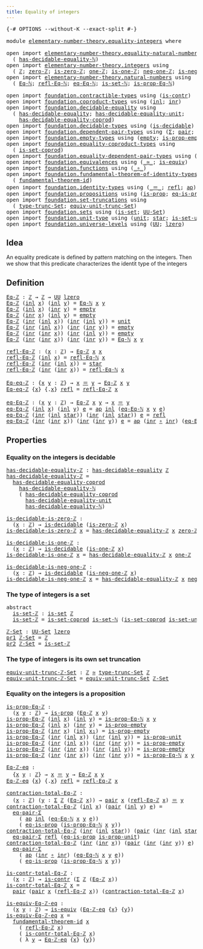 ```yaml
---
title: Equality of integers
---
```


<pre class="Agda"><a id="46" class="Symbol">{-#</a> <a id="50" class="Keyword">OPTIONS</a> <a id="58" class="Pragma">--without-K</a> <a id="70" class="Pragma">--exact-split</a> <a id="84" class="Symbol">#-}</a>

<a id="89" class="Keyword">module</a> <a id="96" href="elementary-number-theory.equality-integers.html" class="Module">elementary-number-theory.equality-integers</a> <a id="139" class="Keyword">where</a>

<a id="146" class="Keyword">open</a> <a id="151" class="Keyword">import</a> <a id="158" href="elementary-number-theory.equality-natural-numbers.html" class="Module">elementary-number-theory.equality-natural-numbers</a> <a id="208" class="Keyword">using</a>
  <a id="216" class="Symbol">(</a> <a id="218" href="elementary-number-theory.equality-natural-numbers.html#1796" class="Function">has-decidable-equality-ℕ</a><a id="242" class="Symbol">)</a>
<a id="244" class="Keyword">open</a> <a id="249" class="Keyword">import</a> <a id="256" href="elementary-number-theory.integers.html" class="Module">elementary-number-theory.integers</a> <a id="290" class="Keyword">using</a>
  <a id="298" class="Symbol">(</a> <a id="300" href="elementary-number-theory.integers.html#1907" class="Function">ℤ</a><a id="301" class="Symbol">;</a> <a id="303" href="elementary-number-theory.integers.html#2150" class="Function">zero-ℤ</a><a id="309" class="Symbol">;</a> <a id="311" href="elementary-number-theory.integers.html#2186" class="Function">is-zero-ℤ</a><a id="320" class="Symbol">;</a> <a id="322" href="elementary-number-theory.integers.html#2392" class="Function">one-ℤ</a><a id="327" class="Symbol">;</a> <a id="329" href="elementary-number-theory.integers.html#2425" class="Function">is-one-ℤ</a><a id="337" class="Symbol">;</a> <a id="339" href="elementary-number-theory.integers.html#2025" class="Function">neg-one-ℤ</a><a id="348" class="Symbol">;</a> <a id="350" href="elementary-number-theory.integers.html#2066" class="Function">is-neg-one-ℤ</a><a id="362" class="Symbol">)</a>
<a id="364" class="Keyword">open</a> <a id="369" class="Keyword">import</a> <a id="376" href="elementary-number-theory.natural-numbers.html" class="Module">elementary-number-theory.natural-numbers</a> <a id="417" class="Keyword">using</a>
  <a id="425" class="Symbol">(</a> <a id="427" href="elementary-number-theory.natural-numbers.html#3651" class="Function">Eq-ℕ</a><a id="431" class="Symbol">;</a> <a id="433" href="elementary-number-theory.natural-numbers.html#4062" class="Function">refl-Eq-ℕ</a><a id="442" class="Symbol">;</a> <a id="444" href="elementary-number-theory.natural-numbers.html#4229" class="Function">eq-Eq-ℕ</a><a id="451" class="Symbol">;</a> <a id="453" href="elementary-number-theory.natural-numbers.html#4371" class="Function">is-set-ℕ</a><a id="461" class="Symbol">;</a> <a id="463" href="elementary-number-theory.natural-numbers.html#3813" class="Function">is-prop-Eq-ℕ</a><a id="475" class="Symbol">)</a>

<a id="478" class="Keyword">open</a> <a id="483" class="Keyword">import</a> <a id="490" href="foundation.contractible-types.html" class="Module">foundation.contractible-types</a> <a id="520" class="Keyword">using</a> <a id="526" class="Symbol">(</a><a id="527" href="foundation-core.contractible-types.html#1006" class="Function">is-contr</a><a id="535" class="Symbol">)</a>
<a id="537" class="Keyword">open</a> <a id="542" class="Keyword">import</a> <a id="549" href="foundation.coproduct-types.html" class="Module">foundation.coproduct-types</a> <a id="576" class="Keyword">using</a> <a id="582" class="Symbol">(</a><a id="583" href="foundation.coproduct-types.html#1250" class="InductiveConstructor">inl</a><a id="586" class="Symbol">;</a> <a id="588" href="foundation.coproduct-types.html#1268" class="InductiveConstructor">inr</a><a id="591" class="Symbol">)</a>
<a id="593" class="Keyword">open</a> <a id="598" class="Keyword">import</a> <a id="605" href="foundation.decidable-equality.html" class="Module">foundation.decidable-equality</a> <a id="635" class="Keyword">using</a>
  <a id="643" class="Symbol">(</a> <a id="645" href="foundation.decidable-equality.html#1796" class="Function">has-decidable-equality</a><a id="667" class="Symbol">;</a> <a id="669" href="foundation.decidable-equality.html#2356" class="Function">has-decidable-equality-unit</a><a id="696" class="Symbol">;</a>
    <a id="702" href="foundation.decidable-equality.html#10241" class="Function">has-decidable-equality-coprod</a><a id="731" class="Symbol">)</a>
<a id="733" class="Keyword">open</a> <a id="738" class="Keyword">import</a> <a id="745" href="foundation.decidable-types.html" class="Module">foundation.decidable-types</a> <a id="772" class="Keyword">using</a> <a id="778" class="Symbol">(</a><a id="779" href="foundation.decidable-types.html#1915" class="Function">is-decidable</a><a id="791" class="Symbol">)</a>
<a id="793" class="Keyword">open</a> <a id="798" class="Keyword">import</a> <a id="805" href="foundation.dependent-pair-types.html" class="Module">foundation.dependent-pair-types</a> <a id="837" class="Keyword">using</a> <a id="843" class="Symbol">(</a><a id="844" href="foundation-core.dependent-pair-types.html#515" class="Record">Σ</a><a id="845" class="Symbol">;</a> <a id="847" href="foundation-core.dependent-pair-types.html#588" class="InductiveConstructor">pair</a><a id="851" class="Symbol">;</a> <a id="853" href="foundation-core.dependent-pair-types.html#605" class="Field">pr1</a><a id="856" class="Symbol">;</a> <a id="858" href="foundation-core.dependent-pair-types.html#617" class="Field">pr2</a><a id="861" class="Symbol">)</a>
<a id="863" class="Keyword">open</a> <a id="868" class="Keyword">import</a> <a id="875" href="foundation.empty-types.html" class="Module">foundation.empty-types</a> <a id="898" class="Keyword">using</a> <a id="904" class="Symbol">(</a><a id="905" href="foundation-core.empty-types.html#1057" class="Datatype">empty</a><a id="910" class="Symbol">;</a> <a id="912" href="foundation-core.empty-types.html#2377" class="Function">is-prop-empty</a><a id="925" class="Symbol">)</a>
<a id="927" class="Keyword">open</a> <a id="932" class="Keyword">import</a> <a id="939" href="foundation.equality-coproduct-types.html" class="Module">foundation.equality-coproduct-types</a> <a id="975" class="Keyword">using</a>
  <a id="983" class="Symbol">(</a> <a id="985" href="foundation.equality-coproduct-types.html#11062" class="Function">is-set-coprod</a><a id="998" class="Symbol">)</a>
<a id="1000" class="Keyword">open</a> <a id="1005" class="Keyword">import</a> <a id="1012" href="foundation.equality-dependent-pair-types.html" class="Module">foundation.equality-dependent-pair-types</a> <a id="1053" class="Keyword">using</a> <a id="1059" class="Symbol">(</a><a id="1060" href="foundation.equality-dependent-pair-types.html#1481" class="Function">eq-pair-Σ</a><a id="1069" class="Symbol">)</a>
<a id="1071" class="Keyword">open</a> <a id="1076" class="Keyword">import</a> <a id="1083" href="foundation.equivalences.html" class="Module">foundation.equivalences</a> <a id="1107" class="Keyword">using</a> <a id="1113" class="Symbol">(</a><a id="1114" href="foundation-core.equivalences.html#1621" class="Function Operator">_≃_</a><a id="1117" class="Symbol">;</a> <a id="1119" href="foundation-core.equivalences.html#1556" class="Function">is-equiv</a><a id="1127" class="Symbol">)</a>
<a id="1129" class="Keyword">open</a> <a id="1134" class="Keyword">import</a> <a id="1141" href="foundation.functions.html" class="Module">foundation.functions</a> <a id="1162" class="Keyword">using</a> <a id="1168" class="Symbol">(</a><a id="1169" href="foundation-core.functions.html#420" class="Function Operator">_∘_</a><a id="1172" class="Symbol">)</a>
<a id="1174" class="Keyword">open</a> <a id="1179" class="Keyword">import</a> <a id="1186" href="foundation.fundamental-theorem-of-identity-types.html" class="Module">foundation.fundamental-theorem-of-identity-types</a> <a id="1235" class="Keyword">using</a>
  <a id="1243" class="Symbol">(</a> <a id="1245" href="foundation-core.fundamental-theorem-of-identity-types.html#1904" class="Function">fundamental-theorem-id</a><a id="1267" class="Symbol">)</a>
<a id="1269" class="Keyword">open</a> <a id="1274" class="Keyword">import</a> <a id="1281" href="foundation.identity-types.html" class="Module">foundation.identity-types</a> <a id="1307" class="Keyword">using</a> <a id="1313" class="Symbol">(</a><a id="1314" href="foundation-core.identity-types.html#1865" class="Function Operator">_＝_</a><a id="1317" class="Symbol">;</a> <a id="1319" href="foundation-core.identity-types.html#1820" class="InductiveConstructor">refl</a><a id="1323" class="Symbol">;</a> <a id="1325" href="foundation-core.identity-types.html#4003" class="Function">ap</a><a id="1327" class="Symbol">)</a>
<a id="1329" class="Keyword">open</a> <a id="1334" class="Keyword">import</a> <a id="1341" href="foundation.propositions.html" class="Module">foundation.propositions</a> <a id="1365" class="Keyword">using</a> <a id="1371" class="Symbol">(</a><a id="1372" href="foundation-core.propositions.html#1309" class="Function">is-prop</a><a id="1379" class="Symbol">;</a> <a id="1381" href="foundation-core.propositions.html#2719" class="Function">eq-is-prop</a><a id="1391" class="Symbol">)</a>
<a id="1393" class="Keyword">open</a> <a id="1398" class="Keyword">import</a> <a id="1405" href="foundation.set-truncations.html" class="Module">foundation.set-truncations</a> <a id="1432" class="Keyword">using</a>
  <a id="1440" class="Symbol">(</a> <a id="1442" href="foundation.set-truncations.html#3998" class="Function">type-trunc-Set</a><a id="1456" class="Symbol">;</a> <a id="1458" href="foundation.set-truncations.html#14518" class="Function">equiv-unit-trunc-Set</a><a id="1478" class="Symbol">)</a>
<a id="1480" class="Keyword">open</a> <a id="1485" class="Keyword">import</a> <a id="1492" href="foundation.sets.html" class="Module">foundation.sets</a> <a id="1508" class="Keyword">using</a> <a id="1514" class="Symbol">(</a><a id="1515" href="foundation-core.sets.html#1113" class="Function">is-set</a><a id="1521" class="Symbol">;</a> <a id="1523" href="foundation-core.sets.html#1190" class="Function">UU-Set</a><a id="1529" class="Symbol">)</a>
<a id="1531" class="Keyword">open</a> <a id="1536" class="Keyword">import</a> <a id="1543" href="foundation.unit-type.html" class="Module">foundation.unit-type</a> <a id="1564" class="Keyword">using</a> <a id="1570" class="Symbol">(</a><a id="1571" href="foundation.unit-type.html#1084" class="Datatype">unit</a><a id="1575" class="Symbol">;</a> <a id="1577" href="foundation.unit-type.html#1108" class="InductiveConstructor">star</a><a id="1581" class="Symbol">;</a> <a id="1583" href="foundation.unit-type.html#3103" class="Function">is-set-unit</a><a id="1594" class="Symbol">;</a> <a id="1596" href="foundation.unit-type.html#2898" class="Function">is-prop-unit</a><a id="1608" class="Symbol">)</a>
<a id="1610" class="Keyword">open</a> <a id="1615" class="Keyword">import</a> <a id="1622" href="foundation.universe-levels.html" class="Module">foundation.universe-levels</a> <a id="1649" class="Keyword">using</a> <a id="1655" class="Symbol">(</a><a id="1656" href="foundation-core.universe-levels.html#235" class="Primitive">UU</a><a id="1658" class="Symbol">;</a> <a id="1660" href="Agda.Primitive.html#764" class="Primitive">lzero</a><a id="1665" class="Symbol">)</a>
</pre>
## Idea

An equality predicate is defined by pattern matching on the integers. Then we show that this predicate characterizes the identit type of the integers

## Definition

<pre class="Agda"><a id="Eq-ℤ"></a><a id="1855" href="elementary-number-theory.equality-integers.html#1855" class="Function">Eq-ℤ</a> <a id="1860" class="Symbol">:</a> <a id="1862" href="elementary-number-theory.integers.html#1907" class="Function">ℤ</a> <a id="1864" class="Symbol">→</a> <a id="1866" href="elementary-number-theory.integers.html#1907" class="Function">ℤ</a> <a id="1868" class="Symbol">→</a> <a id="1870" href="foundation-core.universe-levels.html#235" class="Primitive">UU</a> <a id="1873" href="Agda.Primitive.html#764" class="Primitive">lzero</a>
<a id="1879" href="elementary-number-theory.equality-integers.html#1855" class="Function">Eq-ℤ</a> <a id="1884" class="Symbol">(</a><a id="1885" href="foundation.coproduct-types.html#1250" class="InductiveConstructor">inl</a> <a id="1889" href="elementary-number-theory.equality-integers.html#1889" class="Bound">x</a><a id="1890" class="Symbol">)</a> <a id="1892" class="Symbol">(</a><a id="1893" href="foundation.coproduct-types.html#1250" class="InductiveConstructor">inl</a> <a id="1897" href="elementary-number-theory.equality-integers.html#1897" class="Bound">y</a><a id="1898" class="Symbol">)</a> <a id="1900" class="Symbol">=</a> <a id="1902" href="elementary-number-theory.natural-numbers.html#3651" class="Function">Eq-ℕ</a> <a id="1907" href="elementary-number-theory.equality-integers.html#1889" class="Bound">x</a> <a id="1909" href="elementary-number-theory.equality-integers.html#1897" class="Bound">y</a>
<a id="1911" href="elementary-number-theory.equality-integers.html#1855" class="Function">Eq-ℤ</a> <a id="1916" class="Symbol">(</a><a id="1917" href="foundation.coproduct-types.html#1250" class="InductiveConstructor">inl</a> <a id="1921" href="elementary-number-theory.equality-integers.html#1921" class="Bound">x</a><a id="1922" class="Symbol">)</a> <a id="1924" class="Symbol">(</a><a id="1925" href="foundation.coproduct-types.html#1268" class="InductiveConstructor">inr</a> <a id="1929" href="elementary-number-theory.equality-integers.html#1929" class="Bound">y</a><a id="1930" class="Symbol">)</a> <a id="1932" class="Symbol">=</a> <a id="1934" href="foundation-core.empty-types.html#1057" class="Datatype">empty</a>
<a id="1940" href="elementary-number-theory.equality-integers.html#1855" class="Function">Eq-ℤ</a> <a id="1945" class="Symbol">(</a><a id="1946" href="foundation.coproduct-types.html#1268" class="InductiveConstructor">inr</a> <a id="1950" href="elementary-number-theory.equality-integers.html#1950" class="Bound">x</a><a id="1951" class="Symbol">)</a> <a id="1953" class="Symbol">(</a><a id="1954" href="foundation.coproduct-types.html#1250" class="InductiveConstructor">inl</a> <a id="1958" href="elementary-number-theory.equality-integers.html#1958" class="Bound">y</a><a id="1959" class="Symbol">)</a> <a id="1961" class="Symbol">=</a> <a id="1963" href="foundation-core.empty-types.html#1057" class="Datatype">empty</a>
<a id="1969" href="elementary-number-theory.equality-integers.html#1855" class="Function">Eq-ℤ</a> <a id="1974" class="Symbol">(</a><a id="1975" href="foundation.coproduct-types.html#1268" class="InductiveConstructor">inr</a> <a id="1979" class="Symbol">(</a><a id="1980" href="foundation.coproduct-types.html#1250" class="InductiveConstructor">inl</a> <a id="1984" href="elementary-number-theory.equality-integers.html#1984" class="Bound">x</a><a id="1985" class="Symbol">))</a> <a id="1988" class="Symbol">(</a><a id="1989" href="foundation.coproduct-types.html#1268" class="InductiveConstructor">inr</a> <a id="1993" class="Symbol">(</a><a id="1994" href="foundation.coproduct-types.html#1250" class="InductiveConstructor">inl</a> <a id="1998" href="elementary-number-theory.equality-integers.html#1998" class="Bound">y</a><a id="1999" class="Symbol">))</a> <a id="2002" class="Symbol">=</a> <a id="2004" href="foundation.unit-type.html#1084" class="Datatype">unit</a>
<a id="2009" href="elementary-number-theory.equality-integers.html#1855" class="Function">Eq-ℤ</a> <a id="2014" class="Symbol">(</a><a id="2015" href="foundation.coproduct-types.html#1268" class="InductiveConstructor">inr</a> <a id="2019" class="Symbol">(</a><a id="2020" href="foundation.coproduct-types.html#1250" class="InductiveConstructor">inl</a> <a id="2024" href="elementary-number-theory.equality-integers.html#2024" class="Bound">x</a><a id="2025" class="Symbol">))</a> <a id="2028" class="Symbol">(</a><a id="2029" href="foundation.coproduct-types.html#1268" class="InductiveConstructor">inr</a> <a id="2033" class="Symbol">(</a><a id="2034" href="foundation.coproduct-types.html#1268" class="InductiveConstructor">inr</a> <a id="2038" href="elementary-number-theory.equality-integers.html#2038" class="Bound">y</a><a id="2039" class="Symbol">))</a> <a id="2042" class="Symbol">=</a> <a id="2044" href="foundation-core.empty-types.html#1057" class="Datatype">empty</a>
<a id="2050" href="elementary-number-theory.equality-integers.html#1855" class="Function">Eq-ℤ</a> <a id="2055" class="Symbol">(</a><a id="2056" href="foundation.coproduct-types.html#1268" class="InductiveConstructor">inr</a> <a id="2060" class="Symbol">(</a><a id="2061" href="foundation.coproduct-types.html#1268" class="InductiveConstructor">inr</a> <a id="2065" href="elementary-number-theory.equality-integers.html#2065" class="Bound">x</a><a id="2066" class="Symbol">))</a> <a id="2069" class="Symbol">(</a><a id="2070" href="foundation.coproduct-types.html#1268" class="InductiveConstructor">inr</a> <a id="2074" class="Symbol">(</a><a id="2075" href="foundation.coproduct-types.html#1250" class="InductiveConstructor">inl</a> <a id="2079" href="elementary-number-theory.equality-integers.html#2079" class="Bound">y</a><a id="2080" class="Symbol">))</a> <a id="2083" class="Symbol">=</a> <a id="2085" href="foundation-core.empty-types.html#1057" class="Datatype">empty</a>
<a id="2091" href="elementary-number-theory.equality-integers.html#1855" class="Function">Eq-ℤ</a> <a id="2096" class="Symbol">(</a><a id="2097" href="foundation.coproduct-types.html#1268" class="InductiveConstructor">inr</a> <a id="2101" class="Symbol">(</a><a id="2102" href="foundation.coproduct-types.html#1268" class="InductiveConstructor">inr</a> <a id="2106" href="elementary-number-theory.equality-integers.html#2106" class="Bound">x</a><a id="2107" class="Symbol">))</a> <a id="2110" class="Symbol">(</a><a id="2111" href="foundation.coproduct-types.html#1268" class="InductiveConstructor">inr</a> <a id="2115" class="Symbol">(</a><a id="2116" href="foundation.coproduct-types.html#1268" class="InductiveConstructor">inr</a> <a id="2120" href="elementary-number-theory.equality-integers.html#2120" class="Bound">y</a><a id="2121" class="Symbol">))</a> <a id="2124" class="Symbol">=</a> <a id="2126" href="elementary-number-theory.natural-numbers.html#3651" class="Function">Eq-ℕ</a> <a id="2131" href="elementary-number-theory.equality-integers.html#2106" class="Bound">x</a> <a id="2133" href="elementary-number-theory.equality-integers.html#2120" class="Bound">y</a>

<a id="refl-Eq-ℤ"></a><a id="2136" href="elementary-number-theory.equality-integers.html#2136" class="Function">refl-Eq-ℤ</a> <a id="2146" class="Symbol">:</a> <a id="2148" class="Symbol">(</a><a id="2149" href="elementary-number-theory.equality-integers.html#2149" class="Bound">x</a> <a id="2151" class="Symbol">:</a> <a id="2153" href="elementary-number-theory.integers.html#1907" class="Function">ℤ</a><a id="2154" class="Symbol">)</a> <a id="2156" class="Symbol">→</a> <a id="2158" href="elementary-number-theory.equality-integers.html#1855" class="Function">Eq-ℤ</a> <a id="2163" href="elementary-number-theory.equality-integers.html#2149" class="Bound">x</a> <a id="2165" href="elementary-number-theory.equality-integers.html#2149" class="Bound">x</a>
<a id="2167" href="elementary-number-theory.equality-integers.html#2136" class="Function">refl-Eq-ℤ</a> <a id="2177" class="Symbol">(</a><a id="2178" href="foundation.coproduct-types.html#1250" class="InductiveConstructor">inl</a> <a id="2182" href="elementary-number-theory.equality-integers.html#2182" class="Bound">x</a><a id="2183" class="Symbol">)</a> <a id="2185" class="Symbol">=</a> <a id="2187" href="elementary-number-theory.natural-numbers.html#4062" class="Function">refl-Eq-ℕ</a> <a id="2197" href="elementary-number-theory.equality-integers.html#2182" class="Bound">x</a>
<a id="2199" href="elementary-number-theory.equality-integers.html#2136" class="Function">refl-Eq-ℤ</a> <a id="2209" class="Symbol">(</a><a id="2210" href="foundation.coproduct-types.html#1268" class="InductiveConstructor">inr</a> <a id="2214" class="Symbol">(</a><a id="2215" href="foundation.coproduct-types.html#1250" class="InductiveConstructor">inl</a> <a id="2219" href="elementary-number-theory.equality-integers.html#2219" class="Bound">x</a><a id="2220" class="Symbol">))</a> <a id="2223" class="Symbol">=</a> <a id="2225" href="foundation.unit-type.html#1108" class="InductiveConstructor">star</a>
<a id="2230" href="elementary-number-theory.equality-integers.html#2136" class="Function">refl-Eq-ℤ</a> <a id="2240" class="Symbol">(</a><a id="2241" href="foundation.coproduct-types.html#1268" class="InductiveConstructor">inr</a> <a id="2245" class="Symbol">(</a><a id="2246" href="foundation.coproduct-types.html#1268" class="InductiveConstructor">inr</a> <a id="2250" href="elementary-number-theory.equality-integers.html#2250" class="Bound">x</a><a id="2251" class="Symbol">))</a> <a id="2254" class="Symbol">=</a> <a id="2256" href="elementary-number-theory.natural-numbers.html#4062" class="Function">refl-Eq-ℕ</a> <a id="2266" href="elementary-number-theory.equality-integers.html#2250" class="Bound">x</a>

<a id="Eq-eq-ℤ"></a><a id="2269" href="elementary-number-theory.equality-integers.html#2269" class="Function">Eq-eq-ℤ</a> <a id="2277" class="Symbol">:</a> <a id="2279" class="Symbol">{</a><a id="2280" href="elementary-number-theory.equality-integers.html#2280" class="Bound">x</a> <a id="2282" href="elementary-number-theory.equality-integers.html#2282" class="Bound">y</a> <a id="2284" class="Symbol">:</a> <a id="2286" href="elementary-number-theory.integers.html#1907" class="Function">ℤ</a><a id="2287" class="Symbol">}</a> <a id="2289" class="Symbol">→</a> <a id="2291" href="elementary-number-theory.equality-integers.html#2280" class="Bound">x</a> <a id="2293" href="foundation-core.identity-types.html#1865" class="Function Operator">＝</a> <a id="2295" href="elementary-number-theory.equality-integers.html#2282" class="Bound">y</a> <a id="2297" class="Symbol">→</a> <a id="2299" href="elementary-number-theory.equality-integers.html#1855" class="Function">Eq-ℤ</a> <a id="2304" href="elementary-number-theory.equality-integers.html#2280" class="Bound">x</a> <a id="2306" href="elementary-number-theory.equality-integers.html#2282" class="Bound">y</a>
<a id="2308" href="elementary-number-theory.equality-integers.html#2269" class="Function">Eq-eq-ℤ</a> <a id="2316" class="Symbol">{</a><a id="2317" href="elementary-number-theory.equality-integers.html#2317" class="Bound">x</a><a id="2318" class="Symbol">}</a> <a id="2320" class="Symbol">{</a><a id="2321" class="DottedPattern Symbol">.</a><a id="2322" href="elementary-number-theory.equality-integers.html#2317" class="DottedPattern Bound">x</a><a id="2323" class="Symbol">}</a> <a id="2325" href="foundation-core.identity-types.html#1820" class="InductiveConstructor">refl</a> <a id="2330" class="Symbol">=</a> <a id="2332" href="elementary-number-theory.equality-integers.html#2136" class="Function">refl-Eq-ℤ</a> <a id="2342" href="elementary-number-theory.equality-integers.html#2317" class="Bound">x</a>

<a id="eq-Eq-ℤ"></a><a id="2345" href="elementary-number-theory.equality-integers.html#2345" class="Function">eq-Eq-ℤ</a> <a id="2353" class="Symbol">:</a> <a id="2355" class="Symbol">(</a><a id="2356" href="elementary-number-theory.equality-integers.html#2356" class="Bound">x</a> <a id="2358" href="elementary-number-theory.equality-integers.html#2358" class="Bound">y</a> <a id="2360" class="Symbol">:</a> <a id="2362" href="elementary-number-theory.integers.html#1907" class="Function">ℤ</a><a id="2363" class="Symbol">)</a> <a id="2365" class="Symbol">→</a> <a id="2367" href="elementary-number-theory.equality-integers.html#1855" class="Function">Eq-ℤ</a> <a id="2372" href="elementary-number-theory.equality-integers.html#2356" class="Bound">x</a> <a id="2374" href="elementary-number-theory.equality-integers.html#2358" class="Bound">y</a> <a id="2376" class="Symbol">→</a> <a id="2378" href="elementary-number-theory.equality-integers.html#2356" class="Bound">x</a> <a id="2380" href="foundation-core.identity-types.html#1865" class="Function Operator">＝</a> <a id="2382" href="elementary-number-theory.equality-integers.html#2358" class="Bound">y</a>
<a id="2384" href="elementary-number-theory.equality-integers.html#2345" class="Function">eq-Eq-ℤ</a> <a id="2392" class="Symbol">(</a><a id="2393" href="foundation.coproduct-types.html#1250" class="InductiveConstructor">inl</a> <a id="2397" href="elementary-number-theory.equality-integers.html#2397" class="Bound">x</a><a id="2398" class="Symbol">)</a> <a id="2400" class="Symbol">(</a><a id="2401" href="foundation.coproduct-types.html#1250" class="InductiveConstructor">inl</a> <a id="2405" href="elementary-number-theory.equality-integers.html#2405" class="Bound">y</a><a id="2406" class="Symbol">)</a> <a id="2408" href="elementary-number-theory.equality-integers.html#2408" class="Bound">e</a> <a id="2410" class="Symbol">=</a> <a id="2412" href="foundation-core.identity-types.html#4003" class="Function">ap</a> <a id="2415" href="foundation.coproduct-types.html#1250" class="InductiveConstructor">inl</a> <a id="2419" class="Symbol">(</a><a id="2420" href="elementary-number-theory.natural-numbers.html#4229" class="Function">eq-Eq-ℕ</a> <a id="2428" href="elementary-number-theory.equality-integers.html#2397" class="Bound">x</a> <a id="2430" href="elementary-number-theory.equality-integers.html#2405" class="Bound">y</a> <a id="2432" href="elementary-number-theory.equality-integers.html#2408" class="Bound">e</a><a id="2433" class="Symbol">)</a>
<a id="2435" href="elementary-number-theory.equality-integers.html#2345" class="Function">eq-Eq-ℤ</a> <a id="2443" class="Symbol">(</a><a id="2444" href="foundation.coproduct-types.html#1268" class="InductiveConstructor">inr</a> <a id="2448" class="Symbol">(</a><a id="2449" href="foundation.coproduct-types.html#1250" class="InductiveConstructor">inl</a> <a id="2453" href="foundation.unit-type.html#1108" class="InductiveConstructor">star</a><a id="2457" class="Symbol">))</a> <a id="2460" class="Symbol">(</a><a id="2461" href="foundation.coproduct-types.html#1268" class="InductiveConstructor">inr</a> <a id="2465" class="Symbol">(</a><a id="2466" href="foundation.coproduct-types.html#1250" class="InductiveConstructor">inl</a> <a id="2470" href="foundation.unit-type.html#1108" class="InductiveConstructor">star</a><a id="2474" class="Symbol">))</a> <a id="2477" href="elementary-number-theory.equality-integers.html#2477" class="Bound">e</a> <a id="2479" class="Symbol">=</a> <a id="2481" href="foundation-core.identity-types.html#1820" class="InductiveConstructor">refl</a>
<a id="2486" href="elementary-number-theory.equality-integers.html#2345" class="Function">eq-Eq-ℤ</a> <a id="2494" class="Symbol">(</a><a id="2495" href="foundation.coproduct-types.html#1268" class="InductiveConstructor">inr</a> <a id="2499" class="Symbol">(</a><a id="2500" href="foundation.coproduct-types.html#1268" class="InductiveConstructor">inr</a> <a id="2504" href="elementary-number-theory.equality-integers.html#2504" class="Bound">x</a><a id="2505" class="Symbol">))</a> <a id="2508" class="Symbol">(</a><a id="2509" href="foundation.coproduct-types.html#1268" class="InductiveConstructor">inr</a> <a id="2513" class="Symbol">(</a><a id="2514" href="foundation.coproduct-types.html#1268" class="InductiveConstructor">inr</a> <a id="2518" href="elementary-number-theory.equality-integers.html#2518" class="Bound">y</a><a id="2519" class="Symbol">))</a> <a id="2522" href="elementary-number-theory.equality-integers.html#2522" class="Bound">e</a> <a id="2524" class="Symbol">=</a> <a id="2526" href="foundation-core.identity-types.html#4003" class="Function">ap</a> <a id="2529" class="Symbol">(</a><a id="2530" href="foundation.coproduct-types.html#1268" class="InductiveConstructor">inr</a> <a id="2534" href="foundation-core.functions.html#420" class="Function Operator">∘</a> <a id="2536" href="foundation.coproduct-types.html#1268" class="InductiveConstructor">inr</a><a id="2539" class="Symbol">)</a> <a id="2541" class="Symbol">(</a><a id="2542" href="elementary-number-theory.natural-numbers.html#4229" class="Function">eq-Eq-ℕ</a> <a id="2550" href="elementary-number-theory.equality-integers.html#2504" class="Bound">x</a> <a id="2552" href="elementary-number-theory.equality-integers.html#2518" class="Bound">y</a> <a id="2554" href="elementary-number-theory.equality-integers.html#2522" class="Bound">e</a><a id="2555" class="Symbol">)</a>
</pre>
## Properties

### Equality on the integers is decidable

<pre class="Agda"><a id="has-decidable-equality-ℤ"></a><a id="2628" href="elementary-number-theory.equality-integers.html#2628" class="Function">has-decidable-equality-ℤ</a> <a id="2653" class="Symbol">:</a> <a id="2655" href="foundation.decidable-equality.html#1796" class="Function">has-decidable-equality</a> <a id="2678" href="elementary-number-theory.integers.html#1907" class="Function">ℤ</a>
<a id="2680" href="elementary-number-theory.equality-integers.html#2628" class="Function">has-decidable-equality-ℤ</a> <a id="2705" class="Symbol">=</a>
  <a id="2709" href="foundation.decidable-equality.html#10241" class="Function">has-decidable-equality-coprod</a>
    <a id="2743" href="elementary-number-theory.equality-natural-numbers.html#1796" class="Function">has-decidable-equality-ℕ</a>
    <a id="2772" class="Symbol">(</a> <a id="2774" href="foundation.decidable-equality.html#10241" class="Function">has-decidable-equality-coprod</a>
      <a id="2810" href="foundation.decidable-equality.html#2356" class="Function">has-decidable-equality-unit</a>
      <a id="2844" href="elementary-number-theory.equality-natural-numbers.html#1796" class="Function">has-decidable-equality-ℕ</a><a id="2868" class="Symbol">)</a>

<a id="is-decidable-is-zero-ℤ"></a><a id="2871" href="elementary-number-theory.equality-integers.html#2871" class="Function">is-decidable-is-zero-ℤ</a> <a id="2894" class="Symbol">:</a>
  <a id="2898" class="Symbol">(</a><a id="2899" href="elementary-number-theory.equality-integers.html#2899" class="Bound">x</a> <a id="2901" class="Symbol">:</a> <a id="2903" href="elementary-number-theory.integers.html#1907" class="Function">ℤ</a><a id="2904" class="Symbol">)</a> <a id="2906" class="Symbol">→</a> <a id="2908" href="foundation.decidable-types.html#1915" class="Function">is-decidable</a> <a id="2921" class="Symbol">(</a><a id="2922" href="elementary-number-theory.integers.html#2186" class="Function">is-zero-ℤ</a> <a id="2932" href="elementary-number-theory.equality-integers.html#2899" class="Bound">x</a><a id="2933" class="Symbol">)</a>
<a id="2935" href="elementary-number-theory.equality-integers.html#2871" class="Function">is-decidable-is-zero-ℤ</a> <a id="2958" href="elementary-number-theory.equality-integers.html#2958" class="Bound">x</a> <a id="2960" class="Symbol">=</a> <a id="2962" href="elementary-number-theory.equality-integers.html#2628" class="Function">has-decidable-equality-ℤ</a> <a id="2987" href="elementary-number-theory.equality-integers.html#2958" class="Bound">x</a> <a id="2989" href="elementary-number-theory.integers.html#2150" class="Function">zero-ℤ</a>

<a id="is-decidable-is-one-ℤ"></a><a id="2997" href="elementary-number-theory.equality-integers.html#2997" class="Function">is-decidable-is-one-ℤ</a> <a id="3019" class="Symbol">:</a>
  <a id="3023" class="Symbol">(</a><a id="3024" href="elementary-number-theory.equality-integers.html#3024" class="Bound">x</a> <a id="3026" class="Symbol">:</a> <a id="3028" href="elementary-number-theory.integers.html#1907" class="Function">ℤ</a><a id="3029" class="Symbol">)</a> <a id="3031" class="Symbol">→</a> <a id="3033" href="foundation.decidable-types.html#1915" class="Function">is-decidable</a> <a id="3046" class="Symbol">(</a><a id="3047" href="elementary-number-theory.integers.html#2425" class="Function">is-one-ℤ</a> <a id="3056" href="elementary-number-theory.equality-integers.html#3024" class="Bound">x</a><a id="3057" class="Symbol">)</a>
<a id="3059" href="elementary-number-theory.equality-integers.html#2997" class="Function">is-decidable-is-one-ℤ</a> <a id="3081" href="elementary-number-theory.equality-integers.html#3081" class="Bound">x</a> <a id="3083" class="Symbol">=</a> <a id="3085" href="elementary-number-theory.equality-integers.html#2628" class="Function">has-decidable-equality-ℤ</a> <a id="3110" href="elementary-number-theory.equality-integers.html#3081" class="Bound">x</a> <a id="3112" href="elementary-number-theory.integers.html#2392" class="Function">one-ℤ</a>

<a id="is-decidable-is-neg-one-ℤ"></a><a id="3119" href="elementary-number-theory.equality-integers.html#3119" class="Function">is-decidable-is-neg-one-ℤ</a> <a id="3145" class="Symbol">:</a>
  <a id="3149" class="Symbol">(</a><a id="3150" href="elementary-number-theory.equality-integers.html#3150" class="Bound">x</a> <a id="3152" class="Symbol">:</a> <a id="3154" href="elementary-number-theory.integers.html#1907" class="Function">ℤ</a><a id="3155" class="Symbol">)</a> <a id="3157" class="Symbol">→</a> <a id="3159" href="foundation.decidable-types.html#1915" class="Function">is-decidable</a> <a id="3172" class="Symbol">(</a><a id="3173" href="elementary-number-theory.integers.html#2066" class="Function">is-neg-one-ℤ</a> <a id="3186" href="elementary-number-theory.equality-integers.html#3150" class="Bound">x</a><a id="3187" class="Symbol">)</a>
<a id="3189" href="elementary-number-theory.equality-integers.html#3119" class="Function">is-decidable-is-neg-one-ℤ</a> <a id="3215" href="elementary-number-theory.equality-integers.html#3215" class="Bound">x</a> <a id="3217" class="Symbol">=</a> <a id="3219" href="elementary-number-theory.equality-integers.html#2628" class="Function">has-decidable-equality-ℤ</a> <a id="3244" href="elementary-number-theory.equality-integers.html#3215" class="Bound">x</a> <a id="3246" href="elementary-number-theory.integers.html#2025" class="Function">neg-one-ℤ</a>
</pre>
### The type of integers is a set

<pre class="Agda"><a id="3304" class="Keyword">abstract</a>
  <a id="is-set-ℤ"></a><a id="3315" href="elementary-number-theory.equality-integers.html#3315" class="Function">is-set-ℤ</a> <a id="3324" class="Symbol">:</a> <a id="3326" href="foundation-core.sets.html#1113" class="Function">is-set</a> <a id="3333" href="elementary-number-theory.integers.html#1907" class="Function">ℤ</a>
  <a id="3337" href="elementary-number-theory.equality-integers.html#3315" class="Function">is-set-ℤ</a> <a id="3346" class="Symbol">=</a> <a id="3348" href="foundation.equality-coproduct-types.html#11062" class="Function">is-set-coprod</a> <a id="3362" href="elementary-number-theory.natural-numbers.html#4371" class="Function">is-set-ℕ</a> <a id="3371" class="Symbol">(</a><a id="3372" href="foundation.equality-coproduct-types.html#11062" class="Function">is-set-coprod</a> <a id="3386" href="foundation.unit-type.html#3103" class="Function">is-set-unit</a> <a id="3398" href="elementary-number-theory.natural-numbers.html#4371" class="Function">is-set-ℕ</a><a id="3406" class="Symbol">)</a>

<a id="ℤ-Set"></a><a id="3409" href="elementary-number-theory.equality-integers.html#3409" class="Function">ℤ-Set</a> <a id="3415" class="Symbol">:</a> <a id="3417" href="foundation-core.sets.html#1190" class="Function">UU-Set</a> <a id="3424" href="Agda.Primitive.html#764" class="Primitive">lzero</a>
<a id="3430" href="foundation-core.dependent-pair-types.html#605" class="Field">pr1</a> <a id="3434" href="elementary-number-theory.equality-integers.html#3409" class="Function">ℤ-Set</a> <a id="3440" class="Symbol">=</a> <a id="3442" href="elementary-number-theory.integers.html#1907" class="Function">ℤ</a>
<a id="3444" href="foundation-core.dependent-pair-types.html#617" class="Field">pr2</a> <a id="3448" href="elementary-number-theory.equality-integers.html#3409" class="Function">ℤ-Set</a> <a id="3454" class="Symbol">=</a> <a id="3456" href="elementary-number-theory.equality-integers.html#3315" class="Function">is-set-ℤ</a>
</pre>
### The type of integers is its own set truncation

<pre class="Agda"><a id="equiv-unit-trunc-ℤ-Set"></a><a id="3530" href="elementary-number-theory.equality-integers.html#3530" class="Function">equiv-unit-trunc-ℤ-Set</a> <a id="3553" class="Symbol">:</a> <a id="3555" href="elementary-number-theory.integers.html#1907" class="Function">ℤ</a> <a id="3557" href="foundation-core.equivalences.html#1621" class="Function Operator">≃</a> <a id="3559" href="foundation.set-truncations.html#3998" class="Function">type-trunc-Set</a> <a id="3574" href="elementary-number-theory.integers.html#1907" class="Function">ℤ</a>
<a id="3576" href="elementary-number-theory.equality-integers.html#3530" class="Function">equiv-unit-trunc-ℤ-Set</a> <a id="3599" class="Symbol">=</a> <a id="3601" href="foundation.set-truncations.html#14518" class="Function">equiv-unit-trunc-Set</a> <a id="3622" href="elementary-number-theory.equality-integers.html#3409" class="Function">ℤ-Set</a>
</pre>
### Equality on the integers is a proposition

<pre class="Agda"><a id="is-prop-Eq-ℤ"></a><a id="3688" href="elementary-number-theory.equality-integers.html#3688" class="Function">is-prop-Eq-ℤ</a> <a id="3701" class="Symbol">:</a>
  <a id="3705" class="Symbol">(</a><a id="3706" href="elementary-number-theory.equality-integers.html#3706" class="Bound">x</a> <a id="3708" href="elementary-number-theory.equality-integers.html#3708" class="Bound">y</a> <a id="3710" class="Symbol">:</a> <a id="3712" href="elementary-number-theory.integers.html#1907" class="Function">ℤ</a><a id="3713" class="Symbol">)</a> <a id="3715" class="Symbol">→</a> <a id="3717" href="foundation-core.propositions.html#1309" class="Function">is-prop</a> <a id="3725" class="Symbol">(</a><a id="3726" href="elementary-number-theory.equality-integers.html#1855" class="Function">Eq-ℤ</a> <a id="3731" href="elementary-number-theory.equality-integers.html#3706" class="Bound">x</a> <a id="3733" href="elementary-number-theory.equality-integers.html#3708" class="Bound">y</a><a id="3734" class="Symbol">)</a>
<a id="3736" href="elementary-number-theory.equality-integers.html#3688" class="Function">is-prop-Eq-ℤ</a> <a id="3749" class="Symbol">(</a><a id="3750" href="foundation.coproduct-types.html#1250" class="InductiveConstructor">inl</a> <a id="3754" href="elementary-number-theory.equality-integers.html#3754" class="Bound">x</a><a id="3755" class="Symbol">)</a> <a id="3757" class="Symbol">(</a><a id="3758" href="foundation.coproduct-types.html#1250" class="InductiveConstructor">inl</a> <a id="3762" href="elementary-number-theory.equality-integers.html#3762" class="Bound">y</a><a id="3763" class="Symbol">)</a> <a id="3765" class="Symbol">=</a> <a id="3767" href="elementary-number-theory.natural-numbers.html#3813" class="Function">is-prop-Eq-ℕ</a> <a id="3780" href="elementary-number-theory.equality-integers.html#3754" class="Bound">x</a> <a id="3782" href="elementary-number-theory.equality-integers.html#3762" class="Bound">y</a>
<a id="3784" href="elementary-number-theory.equality-integers.html#3688" class="Function">is-prop-Eq-ℤ</a> <a id="3797" class="Symbol">(</a><a id="3798" href="foundation.coproduct-types.html#1250" class="InductiveConstructor">inl</a> <a id="3802" href="elementary-number-theory.equality-integers.html#3802" class="Bound">x</a><a id="3803" class="Symbol">)</a> <a id="3805" class="Symbol">(</a><a id="3806" href="foundation.coproduct-types.html#1268" class="InductiveConstructor">inr</a> <a id="3810" href="elementary-number-theory.equality-integers.html#3810" class="Bound">y</a><a id="3811" class="Symbol">)</a> <a id="3813" class="Symbol">=</a> <a id="3815" href="foundation-core.empty-types.html#2377" class="Function">is-prop-empty</a>
<a id="3829" href="elementary-number-theory.equality-integers.html#3688" class="Function">is-prop-Eq-ℤ</a> <a id="3842" class="Symbol">(</a><a id="3843" href="foundation.coproduct-types.html#1268" class="InductiveConstructor">inr</a> <a id="3847" href="elementary-number-theory.equality-integers.html#3847" class="Bound">x</a><a id="3848" class="Symbol">)</a> <a id="3850" class="Symbol">(</a><a id="3851" href="foundation.coproduct-types.html#1250" class="InductiveConstructor">inl</a> <a id="3855" href="elementary-number-theory.equality-integers.html#3855" class="Bound">x₁</a><a id="3857" class="Symbol">)</a> <a id="3859" class="Symbol">=</a> <a id="3861" href="foundation-core.empty-types.html#2377" class="Function">is-prop-empty</a>
<a id="3875" href="elementary-number-theory.equality-integers.html#3688" class="Function">is-prop-Eq-ℤ</a> <a id="3888" class="Symbol">(</a><a id="3889" href="foundation.coproduct-types.html#1268" class="InductiveConstructor">inr</a> <a id="3893" class="Symbol">(</a><a id="3894" href="foundation.coproduct-types.html#1250" class="InductiveConstructor">inl</a> <a id="3898" href="elementary-number-theory.equality-integers.html#3898" class="Bound">x</a><a id="3899" class="Symbol">))</a> <a id="3902" class="Symbol">(</a><a id="3903" href="foundation.coproduct-types.html#1268" class="InductiveConstructor">inr</a> <a id="3907" class="Symbol">(</a><a id="3908" href="foundation.coproduct-types.html#1250" class="InductiveConstructor">inl</a> <a id="3912" href="elementary-number-theory.equality-integers.html#3912" class="Bound">y</a><a id="3913" class="Symbol">))</a> <a id="3916" class="Symbol">=</a> <a id="3918" href="foundation.unit-type.html#2898" class="Function">is-prop-unit</a>
<a id="3931" href="elementary-number-theory.equality-integers.html#3688" class="Function">is-prop-Eq-ℤ</a> <a id="3944" class="Symbol">(</a><a id="3945" href="foundation.coproduct-types.html#1268" class="InductiveConstructor">inr</a> <a id="3949" class="Symbol">(</a><a id="3950" href="foundation.coproduct-types.html#1250" class="InductiveConstructor">inl</a> <a id="3954" href="elementary-number-theory.equality-integers.html#3954" class="Bound">x</a><a id="3955" class="Symbol">))</a> <a id="3958" class="Symbol">(</a><a id="3959" href="foundation.coproduct-types.html#1268" class="InductiveConstructor">inr</a> <a id="3963" class="Symbol">(</a><a id="3964" href="foundation.coproduct-types.html#1268" class="InductiveConstructor">inr</a> <a id="3968" href="elementary-number-theory.equality-integers.html#3968" class="Bound">y</a><a id="3969" class="Symbol">))</a> <a id="3972" class="Symbol">=</a> <a id="3974" href="foundation-core.empty-types.html#2377" class="Function">is-prop-empty</a>
<a id="3988" href="elementary-number-theory.equality-integers.html#3688" class="Function">is-prop-Eq-ℤ</a> <a id="4001" class="Symbol">(</a><a id="4002" href="foundation.coproduct-types.html#1268" class="InductiveConstructor">inr</a> <a id="4006" class="Symbol">(</a><a id="4007" href="foundation.coproduct-types.html#1268" class="InductiveConstructor">inr</a> <a id="4011" href="elementary-number-theory.equality-integers.html#4011" class="Bound">x</a><a id="4012" class="Symbol">))</a> <a id="4015" class="Symbol">(</a><a id="4016" href="foundation.coproduct-types.html#1268" class="InductiveConstructor">inr</a> <a id="4020" class="Symbol">(</a><a id="4021" href="foundation.coproduct-types.html#1250" class="InductiveConstructor">inl</a> <a id="4025" href="elementary-number-theory.equality-integers.html#4025" class="Bound">y</a><a id="4026" class="Symbol">))</a> <a id="4029" class="Symbol">=</a> <a id="4031" href="foundation-core.empty-types.html#2377" class="Function">is-prop-empty</a>
<a id="4045" href="elementary-number-theory.equality-integers.html#3688" class="Function">is-prop-Eq-ℤ</a> <a id="4058" class="Symbol">(</a><a id="4059" href="foundation.coproduct-types.html#1268" class="InductiveConstructor">inr</a> <a id="4063" class="Symbol">(</a><a id="4064" href="foundation.coproduct-types.html#1268" class="InductiveConstructor">inr</a> <a id="4068" href="elementary-number-theory.equality-integers.html#4068" class="Bound">x</a><a id="4069" class="Symbol">))</a> <a id="4072" class="Symbol">(</a><a id="4073" href="foundation.coproduct-types.html#1268" class="InductiveConstructor">inr</a> <a id="4077" class="Symbol">(</a><a id="4078" href="foundation.coproduct-types.html#1268" class="InductiveConstructor">inr</a> <a id="4082" href="elementary-number-theory.equality-integers.html#4082" class="Bound">y</a><a id="4083" class="Symbol">))</a> <a id="4086" class="Symbol">=</a> <a id="4088" href="elementary-number-theory.natural-numbers.html#3813" class="Function">is-prop-Eq-ℕ</a> <a id="4101" href="elementary-number-theory.equality-integers.html#4068" class="Bound">x</a> <a id="4103" href="elementary-number-theory.equality-integers.html#4082" class="Bound">y</a>

<a id="Eq-ℤ-eq"></a><a id="4106" href="elementary-number-theory.equality-integers.html#4106" class="Function">Eq-ℤ-eq</a> <a id="4114" class="Symbol">:</a>
  <a id="4118" class="Symbol">{</a><a id="4119" href="elementary-number-theory.equality-integers.html#4119" class="Bound">x</a> <a id="4121" href="elementary-number-theory.equality-integers.html#4121" class="Bound">y</a> <a id="4123" class="Symbol">:</a> <a id="4125" href="elementary-number-theory.integers.html#1907" class="Function">ℤ</a><a id="4126" class="Symbol">}</a> <a id="4128" class="Symbol">→</a> <a id="4130" href="elementary-number-theory.equality-integers.html#4119" class="Bound">x</a> <a id="4132" href="foundation-core.identity-types.html#1865" class="Function Operator">＝</a> <a id="4134" href="elementary-number-theory.equality-integers.html#4121" class="Bound">y</a> <a id="4136" class="Symbol">→</a> <a id="4138" href="elementary-number-theory.equality-integers.html#1855" class="Function">Eq-ℤ</a> <a id="4143" href="elementary-number-theory.equality-integers.html#4119" class="Bound">x</a> <a id="4145" href="elementary-number-theory.equality-integers.html#4121" class="Bound">y</a>
<a id="4147" href="elementary-number-theory.equality-integers.html#4106" class="Function">Eq-ℤ-eq</a> <a id="4155" class="Symbol">{</a><a id="4156" href="elementary-number-theory.equality-integers.html#4156" class="Bound">x</a><a id="4157" class="Symbol">}</a> <a id="4159" class="Symbol">{</a><a id="4160" class="DottedPattern Symbol">.</a><a id="4161" href="elementary-number-theory.equality-integers.html#4156" class="DottedPattern Bound">x</a><a id="4162" class="Symbol">}</a> <a id="4164" href="foundation-core.identity-types.html#1820" class="InductiveConstructor">refl</a> <a id="4169" class="Symbol">=</a> <a id="4171" href="elementary-number-theory.equality-integers.html#2136" class="Function">refl-Eq-ℤ</a> <a id="4181" href="elementary-number-theory.equality-integers.html#4156" class="Bound">x</a>

<a id="contraction-total-Eq-ℤ"></a><a id="4184" href="elementary-number-theory.equality-integers.html#4184" class="Function">contraction-total-Eq-ℤ</a> <a id="4207" class="Symbol">:</a>
  <a id="4211" class="Symbol">(</a><a id="4212" href="elementary-number-theory.equality-integers.html#4212" class="Bound">x</a> <a id="4214" class="Symbol">:</a> <a id="4216" href="elementary-number-theory.integers.html#1907" class="Function">ℤ</a><a id="4217" class="Symbol">)</a> <a id="4219" class="Symbol">(</a><a id="4220" href="elementary-number-theory.equality-integers.html#4220" class="Bound">y</a> <a id="4222" class="Symbol">:</a> <a id="4224" href="foundation-core.dependent-pair-types.html#515" class="Record">Σ</a> <a id="4226" href="elementary-number-theory.integers.html#1907" class="Function">ℤ</a> <a id="4228" class="Symbol">(</a><a id="4229" href="elementary-number-theory.equality-integers.html#1855" class="Function">Eq-ℤ</a> <a id="4234" href="elementary-number-theory.equality-integers.html#4212" class="Bound">x</a><a id="4235" class="Symbol">))</a> <a id="4238" class="Symbol">→</a> <a id="4240" href="foundation-core.dependent-pair-types.html#588" class="InductiveConstructor">pair</a> <a id="4245" href="elementary-number-theory.equality-integers.html#4212" class="Bound">x</a> <a id="4247" class="Symbol">(</a><a id="4248" href="elementary-number-theory.equality-integers.html#2136" class="Function">refl-Eq-ℤ</a> <a id="4258" href="elementary-number-theory.equality-integers.html#4212" class="Bound">x</a><a id="4259" class="Symbol">)</a> <a id="4261" href="foundation-core.identity-types.html#1865" class="Function Operator">＝</a> <a id="4263" href="elementary-number-theory.equality-integers.html#4220" class="Bound">y</a>
<a id="4265" href="elementary-number-theory.equality-integers.html#4184" class="Function">contraction-total-Eq-ℤ</a> <a id="4288" class="Symbol">(</a><a id="4289" href="foundation.coproduct-types.html#1250" class="InductiveConstructor">inl</a> <a id="4293" href="elementary-number-theory.equality-integers.html#4293" class="Bound">x</a><a id="4294" class="Symbol">)</a> <a id="4296" class="Symbol">(</a><a id="4297" href="foundation-core.dependent-pair-types.html#588" class="InductiveConstructor">pair</a> <a id="4302" class="Symbol">(</a><a id="4303" href="foundation.coproduct-types.html#1250" class="InductiveConstructor">inl</a> <a id="4307" href="elementary-number-theory.equality-integers.html#4307" class="Bound">y</a><a id="4308" class="Symbol">)</a> <a id="4310" href="elementary-number-theory.equality-integers.html#4310" class="Bound">e</a><a id="4311" class="Symbol">)</a> <a id="4313" class="Symbol">=</a>
  <a id="4317" href="foundation.equality-dependent-pair-types.html#1481" class="Function">eq-pair-Σ</a>
    <a id="4331" class="Symbol">(</a> <a id="4333" href="foundation-core.identity-types.html#4003" class="Function">ap</a> <a id="4336" href="foundation.coproduct-types.html#1250" class="InductiveConstructor">inl</a> <a id="4340" class="Symbol">(</a><a id="4341" href="elementary-number-theory.natural-numbers.html#4229" class="Function">eq-Eq-ℕ</a> <a id="4349" href="elementary-number-theory.equality-integers.html#4293" class="Bound">x</a> <a id="4351" href="elementary-number-theory.equality-integers.html#4307" class="Bound">y</a> <a id="4353" href="elementary-number-theory.equality-integers.html#4310" class="Bound">e</a><a id="4354" class="Symbol">))</a>
    <a id="4361" class="Symbol">(</a> <a id="4363" href="foundation-core.propositions.html#2719" class="Function">eq-is-prop</a> <a id="4374" class="Symbol">(</a><a id="4375" href="elementary-number-theory.natural-numbers.html#3813" class="Function">is-prop-Eq-ℕ</a> <a id="4388" href="elementary-number-theory.equality-integers.html#4293" class="Bound">x</a> <a id="4390" href="elementary-number-theory.equality-integers.html#4307" class="Bound">y</a><a id="4391" class="Symbol">))</a>
<a id="4394" href="elementary-number-theory.equality-integers.html#4184" class="Function">contraction-total-Eq-ℤ</a> <a id="4417" class="Symbol">(</a><a id="4418" href="foundation.coproduct-types.html#1268" class="InductiveConstructor">inr</a> <a id="4422" class="Symbol">(</a><a id="4423" href="foundation.coproduct-types.html#1250" class="InductiveConstructor">inl</a> <a id="4427" href="foundation.unit-type.html#1108" class="InductiveConstructor">star</a><a id="4431" class="Symbol">))</a> <a id="4434" class="Symbol">(</a><a id="4435" href="foundation-core.dependent-pair-types.html#588" class="InductiveConstructor">pair</a> <a id="4440" class="Symbol">(</a><a id="4441" href="foundation.coproduct-types.html#1268" class="InductiveConstructor">inr</a> <a id="4445" class="Symbol">(</a><a id="4446" href="foundation.coproduct-types.html#1250" class="InductiveConstructor">inl</a> <a id="4450" href="foundation.unit-type.html#1108" class="InductiveConstructor">star</a><a id="4454" class="Symbol">))</a> <a id="4457" href="elementary-number-theory.equality-integers.html#4457" class="Bound">e</a><a id="4458" class="Symbol">)</a> <a id="4460" class="Symbol">=</a>
  <a id="4464" href="foundation.equality-dependent-pair-types.html#1481" class="Function">eq-pair-Σ</a> <a id="4474" href="foundation-core.identity-types.html#1820" class="InductiveConstructor">refl</a> <a id="4479" class="Symbol">(</a><a id="4480" href="foundation-core.propositions.html#2719" class="Function">eq-is-prop</a> <a id="4491" href="foundation.unit-type.html#2898" class="Function">is-prop-unit</a><a id="4503" class="Symbol">)</a>
<a id="4505" href="elementary-number-theory.equality-integers.html#4184" class="Function">contraction-total-Eq-ℤ</a> <a id="4528" class="Symbol">(</a><a id="4529" href="foundation.coproduct-types.html#1268" class="InductiveConstructor">inr</a> <a id="4533" class="Symbol">(</a><a id="4534" href="foundation.coproduct-types.html#1268" class="InductiveConstructor">inr</a> <a id="4538" href="elementary-number-theory.equality-integers.html#4538" class="Bound">x</a><a id="4539" class="Symbol">))</a> <a id="4542" class="Symbol">(</a><a id="4543" href="foundation-core.dependent-pair-types.html#588" class="InductiveConstructor">pair</a> <a id="4548" class="Symbol">(</a><a id="4549" href="foundation.coproduct-types.html#1268" class="InductiveConstructor">inr</a> <a id="4553" class="Symbol">(</a><a id="4554" href="foundation.coproduct-types.html#1268" class="InductiveConstructor">inr</a> <a id="4558" href="elementary-number-theory.equality-integers.html#4558" class="Bound">y</a><a id="4559" class="Symbol">))</a> <a id="4562" href="elementary-number-theory.equality-integers.html#4562" class="Bound">e</a><a id="4563" class="Symbol">)</a> <a id="4565" class="Symbol">=</a>
  <a id="4569" href="foundation.equality-dependent-pair-types.html#1481" class="Function">eq-pair-Σ</a>
    <a id="4583" class="Symbol">(</a> <a id="4585" href="foundation-core.identity-types.html#4003" class="Function">ap</a> <a id="4588" class="Symbol">(</a><a id="4589" href="foundation.coproduct-types.html#1268" class="InductiveConstructor">inr</a> <a id="4593" href="foundation-core.functions.html#420" class="Function Operator">∘</a> <a id="4595" href="foundation.coproduct-types.html#1268" class="InductiveConstructor">inr</a><a id="4598" class="Symbol">)</a> <a id="4600" class="Symbol">(</a><a id="4601" href="elementary-number-theory.natural-numbers.html#4229" class="Function">eq-Eq-ℕ</a> <a id="4609" href="elementary-number-theory.equality-integers.html#4538" class="Bound">x</a> <a id="4611" href="elementary-number-theory.equality-integers.html#4558" class="Bound">y</a> <a id="4613" href="elementary-number-theory.equality-integers.html#4562" class="Bound">e</a><a id="4614" class="Symbol">))</a>
    <a id="4621" class="Symbol">(</a> <a id="4623" href="foundation-core.propositions.html#2719" class="Function">eq-is-prop</a> <a id="4634" class="Symbol">(</a><a id="4635" href="elementary-number-theory.natural-numbers.html#3813" class="Function">is-prop-Eq-ℕ</a> <a id="4648" href="elementary-number-theory.equality-integers.html#4538" class="Bound">x</a> <a id="4650" href="elementary-number-theory.equality-integers.html#4558" class="Bound">y</a><a id="4651" class="Symbol">))</a>

<a id="is-contr-total-Eq-ℤ"></a><a id="4655" href="elementary-number-theory.equality-integers.html#4655" class="Function">is-contr-total-Eq-ℤ</a> <a id="4675" class="Symbol">:</a>
  <a id="4679" class="Symbol">(</a><a id="4680" href="elementary-number-theory.equality-integers.html#4680" class="Bound">x</a> <a id="4682" class="Symbol">:</a> <a id="4684" href="elementary-number-theory.integers.html#1907" class="Function">ℤ</a><a id="4685" class="Symbol">)</a> <a id="4687" class="Symbol">→</a> <a id="4689" href="foundation-core.contractible-types.html#1006" class="Function">is-contr</a> <a id="4698" class="Symbol">(</a><a id="4699" href="foundation-core.dependent-pair-types.html#515" class="Record">Σ</a> <a id="4701" href="elementary-number-theory.integers.html#1907" class="Function">ℤ</a> <a id="4703" class="Symbol">(</a><a id="4704" href="elementary-number-theory.equality-integers.html#1855" class="Function">Eq-ℤ</a> <a id="4709" href="elementary-number-theory.equality-integers.html#4680" class="Bound">x</a><a id="4710" class="Symbol">))</a>
<a id="4713" href="elementary-number-theory.equality-integers.html#4655" class="Function">is-contr-total-Eq-ℤ</a> <a id="4733" href="elementary-number-theory.equality-integers.html#4733" class="Bound">x</a> <a id="4735" class="Symbol">=</a>
  <a id="4739" href="foundation-core.dependent-pair-types.html#588" class="InductiveConstructor">pair</a> <a id="4744" class="Symbol">(</a><a id="4745" href="foundation-core.dependent-pair-types.html#588" class="InductiveConstructor">pair</a> <a id="4750" href="elementary-number-theory.equality-integers.html#4733" class="Bound">x</a> <a id="4752" class="Symbol">(</a><a id="4753" href="elementary-number-theory.equality-integers.html#2136" class="Function">refl-Eq-ℤ</a> <a id="4763" href="elementary-number-theory.equality-integers.html#4733" class="Bound">x</a><a id="4764" class="Symbol">))</a> <a id="4767" class="Symbol">(</a><a id="4768" href="elementary-number-theory.equality-integers.html#4184" class="Function">contraction-total-Eq-ℤ</a> <a id="4791" href="elementary-number-theory.equality-integers.html#4733" class="Bound">x</a><a id="4792" class="Symbol">)</a>

<a id="is-equiv-Eq-ℤ-eq"></a><a id="4795" href="elementary-number-theory.equality-integers.html#4795" class="Function">is-equiv-Eq-ℤ-eq</a> <a id="4812" class="Symbol">:</a>
  <a id="4816" class="Symbol">(</a><a id="4817" href="elementary-number-theory.equality-integers.html#4817" class="Bound">x</a> <a id="4819" href="elementary-number-theory.equality-integers.html#4819" class="Bound">y</a> <a id="4821" class="Symbol">:</a> <a id="4823" href="elementary-number-theory.integers.html#1907" class="Function">ℤ</a><a id="4824" class="Symbol">)</a> <a id="4826" class="Symbol">→</a> <a id="4828" href="foundation-core.equivalences.html#1556" class="Function">is-equiv</a> <a id="4837" class="Symbol">(</a><a id="4838" href="elementary-number-theory.equality-integers.html#4106" class="Function">Eq-ℤ-eq</a> <a id="4846" class="Symbol">{</a><a id="4847" href="elementary-number-theory.equality-integers.html#4817" class="Bound">x</a><a id="4848" class="Symbol">}</a> <a id="4850" class="Symbol">{</a><a id="4851" href="elementary-number-theory.equality-integers.html#4819" class="Bound">y</a><a id="4852" class="Symbol">})</a>
<a id="4855" href="elementary-number-theory.equality-integers.html#4795" class="Function">is-equiv-Eq-ℤ-eq</a> <a id="4872" href="elementary-number-theory.equality-integers.html#4872" class="Bound">x</a> <a id="4874" class="Symbol">=</a>
  <a id="4878" href="foundation-core.fundamental-theorem-of-identity-types.html#1904" class="Function">fundamental-theorem-id</a> <a id="4901" href="elementary-number-theory.equality-integers.html#4872" class="Bound">x</a>
    <a id="4907" class="Symbol">(</a> <a id="4909" href="elementary-number-theory.equality-integers.html#2136" class="Function">refl-Eq-ℤ</a> <a id="4919" href="elementary-number-theory.equality-integers.html#4872" class="Bound">x</a><a id="4920" class="Symbol">)</a>
    <a id="4926" class="Symbol">(</a> <a id="4928" href="elementary-number-theory.equality-integers.html#4655" class="Function">is-contr-total-Eq-ℤ</a> <a id="4948" href="elementary-number-theory.equality-integers.html#4872" class="Bound">x</a><a id="4949" class="Symbol">)</a>
    <a id="4955" class="Symbol">(</a> <a id="4957" class="Symbol">λ</a> <a id="4959" href="elementary-number-theory.equality-integers.html#4959" class="Bound">y</a> <a id="4961" class="Symbol">→</a> <a id="4963" href="elementary-number-theory.equality-integers.html#4106" class="Function">Eq-ℤ-eq</a> <a id="4971" class="Symbol">{</a><a id="4972" href="elementary-number-theory.equality-integers.html#4872" class="Bound">x</a><a id="4973" class="Symbol">}</a> <a id="4975" class="Symbol">{</a><a id="4976" href="elementary-number-theory.equality-integers.html#4959" class="Bound">y</a><a id="4977" class="Symbol">})</a>
</pre>